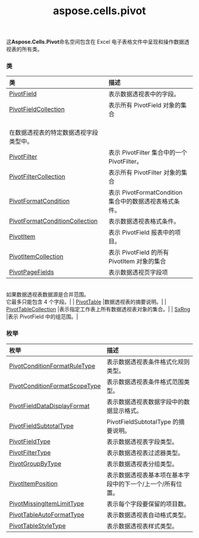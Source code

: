 ﻿---
title: aspose.cells.pivot
second_title: Aspose.Cells for Python via .NET API 参考资料
description:
type: docs
weight: 10
url: /zh/python-net/aspose.cells.pivot/
is_root: false
---
这**Aspose.Cells.Pivot**命名空间包含在 Excel 电子表格文件中呈现和操作数据透视表的所有类。

### 类
|类|描述|
| :- | :- |
| [PivotField](/cells/zh/python-net/aspose.cells.pivot/pivotfield) |表示数据透视表中的字段。|
| [PivotFieldCollection](/cells/zh/python-net/aspose.cells.pivot/pivotfieldcollection) |表示所有 PivotField 对象的集合<br/>在数据透视表的特定数据透视字段类型中。|
| [PivotFilter](/cells/zh/python-net/aspose.cells.pivot/pivotfilter) |表示 PivotFilter 集合中的一个 PivotFilter。|
| [PivotFilterCollection](/cells/zh/python-net/aspose.cells.pivot/pivotfiltercollection) |表示所有 PivotFilter 对象的集合|
| [PivotFormatCondition](/cells/zh/python-net/aspose.cells.pivot/pivotformatcondition) |表示 PivotFormatCondition 集合中的数据透视表格式条件。|
| [PivotFormatConditionCollection](/cells/zh/python-net/aspose.cells.pivot/pivotformatconditioncollection) |表示数据透视表格式条件。|
| [PivotItem](/cells/zh/python-net/aspose.cells.pivot/pivotitem) |表示 PivotField 报表中的项目。|
| [PivotItemCollection](/cells/zh/python-net/aspose.cells.pivot/pivotitemcollection) |表示 PivotField 的所有 PivotItem 对象的集合|
| [PivotPageFields](/cells/zh/python-net/aspose.cells.pivot/pivotpagefields) |表示数据透视页字段项<br/>如果数据透视表数据源是合并范围。<br/>它最多只能包含 4 个字段。|
| [PivotTable](/cells/zh/python-net/aspose.cells.pivot/pivottable) |数据透视表的摘要说明。|
| [PivotTableCollection](/cells/zh/python-net/aspose.cells.pivot/pivottablecollection) |表示指定工作表上所有数据透视表对象的集合。|
| [SxRng](/cells/zh/python-net/aspose.cells.pivot/sxrng) |表示 PivotField 中的组范围。|


### 枚举
|枚举|描述|
| :- | :- |
| [PivotConditionFormatRuleType](/cells/zh/python-net/aspose.cells.pivot/pivotconditionformatruletype) |表示数据透视表条件格式化规则类型。|
| [PivotConditionFormatScopeType](/cells/zh/python-net/aspose.cells.pivot/pivotconditionformatscopetype) |表示数据透视表条件格式范围类型。|
| [PivotFieldDataDisplayFormat](/cells/zh/python-net/aspose.cells.pivot/pivotfielddatadisplayformat) |表示数据透视表数据字段中的数据显示格式。|
| [PivotFieldSubtotalType](/cells/zh/python-net/aspose.cells.pivot/pivotfieldsubtotaltype) | PivotFieldSubtotalType 的摘要说明。|
| [PivotFieldType](/cells/zh/python-net/aspose.cells.pivot/pivotfieldtype) |表示数据透视表字段类型。|
| [PivotFilterType](/cells/zh/python-net/aspose.cells.pivot/pivotfiltertype) |表示数据透视表过滤器类型。|
| [PivotGroupByType](/cells/zh/python-net/aspose.cells.pivot/pivotgroupbytype) |表示数据透视表分组类型。|
| [PivotItemPosition](/cells/zh/python-net/aspose.cells.pivot/pivotitemposition) |表示数据透视表基本项在基本字段中的下一个/上一个/所有位置。|
| [PivotMissingItemLimitType](/cells/zh/python-net/aspose.cells.pivot/pivotmissingitemlimittype) |表示每个字段要保留的项目数。|
| [PivotTableAutoFormatType](/cells/zh/python-net/aspose.cells.pivot/pivottableautoformattype) |表示数据透视表自动格式类型。|
| [PivotTableStyleType](/cells/zh/python-net/aspose.cells.pivot/pivottablestyletype) |表示数据透视表样式类型。|


